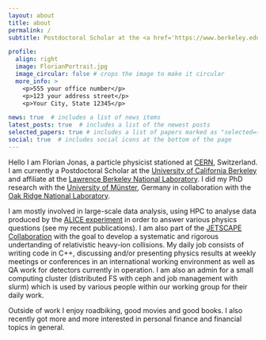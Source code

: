 ```yaml
---
layout: about
title: about
permalink: /
subtitle: Postdoctoral Scholar at the <a href='https://www.berkeley.edu'>University of California Berkeley</a> and <a href='https://www.lbl.gov'>Lawrence Berkeley National Laboratory</a> affiliate

profile:
  align: right
  image: FlorianPortrait.jpg
  image_circular: false # crops the image to make it circular
  more_info: >
    <p>555 your office number</p>
    <p>123 your address street</p>
    <p>Your City, State 12345</p>

news: true  # includes a list of news items
latest_posts: true  # includes a list of the newest posts
selected_papers: true # includes a list of papers marked as "selected={true}"
social: true  # includes social icons at the bottom of the page
---
```


Hello I am Florian Jonas, a particle physicist stationed at [CERN](https://home.web.cern.ch/), Switzerland. I am currently a Postdoctoral Scholar at the [University of California Berkeley](https://www.berkeley.edu) and affiliate at the [Lawrence Berkeley National Laboratory](https://www.lbl.gov). I did my PhD research with the [University of Münster](https://www.uni-muenster.de/Physik.KP/AGAndronic/en/ag/andronic.shtml), Germany in collaboration with the [Oak Ridge National Laboratory](https://www.ornl.gov/).

I am mostly involved in large-scale data analysis, using HPC to analyse data produced by the [ALICE experiment](https://alice-collaboration.web.cern.ch/) in order to answer various physics questions (see my recent publications). I am also part of the [JETSCAPE Collaboration](https://jetscape.org) with the goal to develop a systematic and rigorous undertanding of relativistic heavy-ion collisions. My daily job consists of writing code in C++, discussing and/or presenting physics results at weekly meetings or conferences in an international working environment as well as QA work for detectors currently in operation. I am also an admin for a small computing cluster (distributed FS with ceph and job management with slurm) which is used by various people within our working group for their daily work.

Outside of work I enjoy roadbiking, good movies and good books. I also recently got more and more interested in personal finance and financial topics in general. 